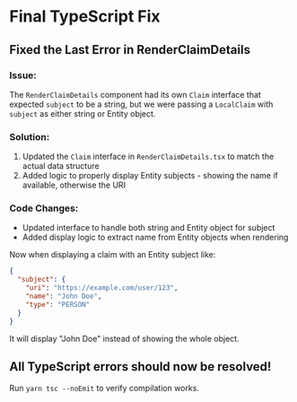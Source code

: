 # Final TypeScript Fix

## Fixed the Last Error in RenderClaimDetails

### Issue:
The `RenderClaimDetails` component had its own `Claim` interface that expected `subject` to be a string, but we were passing a `LocalClaim` with `subject` as either string or Entity object.

### Solution:
1. Updated the `Claim` interface in `RenderClaimDetails.tsx` to match the actual data structure
2. Added logic to properly display Entity subjects - showing the name if available, otherwise the URI

### Code Changes:
- Updated interface to handle both string and Entity object for subject
- Added display logic to extract name from Entity objects when rendering

Now when displaying a claim with an Entity subject like:
```json
{
  "subject": {
    "uri": "https://example.com/user/123",
    "name": "John Doe",
    "type": "PERSON"
  }
}
```

It will display "John Doe" instead of showing the whole object.

## All TypeScript errors should now be resolved!

Run `yarn tsc --noEmit` to verify compilation works.
